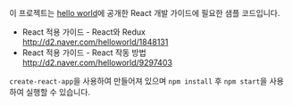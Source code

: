 
이 프로젝트는 [hello world](http://d2.naver.com/helloworld)에 공개한 React 개발 가이드에 필요한 샘플 코드입니다.
* React 적용 가이드 - React와 Redux http://d2.naver.com/helloworld/1848131
* React 적용 가이드 - React 작동 방법 http://d2.naver.com/helloworld/9297403

`create-react-app`을 사용하여 만들어져 있으며 `npm install` 후 `npm start`을 사용하여 실행할 수 있습니다.
